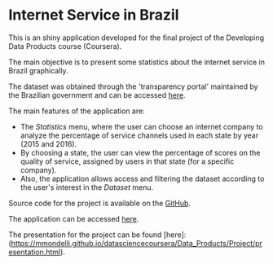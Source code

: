 Internet Service in Brazil
=========================

This is an shiny application developed for the final project of the Developing Data Products course (Coursera).

The main objective is to present some statistics about the internet service in Brazil graphically.

The dataset was obtained through the 'transparency portal' maintained by the Brazilian government and can be accessed [here](http://dados.gov.br/dataset/resultado-consolidado-da-pesquisa-banda-larga-fixa).

The main features of the application are:

* The *Statistics* menu, where the user can choose an internet company to analyze the percentage of service channels used in each state by year (2015 and 2016). 
* By choosing a state, the user can view the percentage of scores on the quality of service, assigned by users in that state (for a specific company).
* Also, the application allows access and filtering the dataset according to the user's interest in the *Dataset* menu. 

Source code for the project is available on the [GitHub](https://github.com/mmondelli/datasciencecoursera/tree/gh-pages/Data_Products/Project).

The application can be accessed [here](https://mmondelli.shinyapps.io/data_products_project_-_coursera/).

The presentation for the project can be found [here]:(https://mmondelli.github.io/datasciencecoursera/Data_Products/Project/presentation.html).


